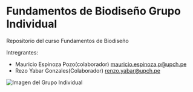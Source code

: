# Fundamentos de Biodiseño Grupo Individual
Repositorio del curso Fundamentos de Biodiseño

Intregrantes:
- Mauricio Espinoza Pozo(colaborador) mauricio.espinoza.p@upch.pe
- Rezo Yabar Gonzales(Colaborador) renzo.yabar@upch.pe

![Imagen del Grupo Individual](https://github.com/user-attachments/assets/2f824107-73de-404f-91bd-0e1f65975a72)


